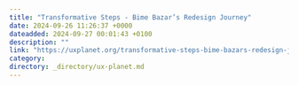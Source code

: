 ```yaml
---
title: "Transformative Steps - Bime Bazar’s Redesign Journey"
date: 2024-09-26 11:26:37 +0000
dateadded: 2024-09-27 00:01:43 +0100
description: ""
link: "https://uxplanet.org/transformative-steps-bime-bazars-redesign-journey-cc17503047d3?source=rss----819cc2aaeee0---4"
category:
directory: _directory/ux-planet.md
---
```

